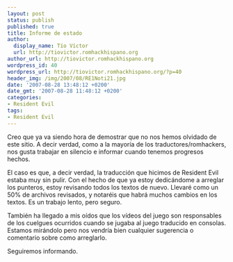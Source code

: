 ```yaml
---
layout: post
status: publish
published: true
title: Informe de estado
author:
  display_name: Tío Víctor
  url: http://tiovictor.romhackhispano.org
author_url: http://tiovictor.romhackhispano.org
wordpress_id: 40
wordpress_url: http://tiovictor.romhackhispano.org/?p=40
header_img: /img/2007/08/RE1Noti21.jpg
date: '2007-08-28 13:48:12 +0200'
date_gmt: '2007-08-28 11:48:12 +0200'
categories:
- Resident Evil
tags:
- Resident Evil
---
```

Creo que ya va siendo hora de demostrar que no nos hemos olvidado de este sitio. A decir verdad,
como a la mayoría de los traductores/romhackers, nos gusta trabajar en silencio e informar cuando tenemos progresos hechos.

El caso es que, a decir verdad, la traducción que hicimos de Resident Evil estaba muy sin pulir.
Con el hecho de que ya estoy dedicándome a arreglar los punteros, estoy revisando todos los textos de nuevo.
Llevaré como un 50% de archivos revisados, y notaréis que habrá muchos cambios en los textos. Es un trabajo lento, pero seguro.

También ha llegado a mis oídos que los vídeos del juego son responsables de los cuelgues ocurridos cuando
se jugaba al juego traducido en consolas. Estamos mirándolo pero nos vendría bien cualquier sugerencia
o comentario sobre como arreglarlo.

Seguiremos informando.
